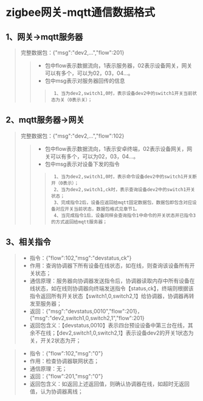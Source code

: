 # zigbee网关-mqtt通信数据格式
## 1、网关->mqtt服务器
>完整数据包：{"msg":"dev2,...","flow":201}
>>- 包中flow表示数据流向，1表示服务器，02表示设备网关，网关可以有多个，可以为02，03，04...。<br>
>>- 包中msg表示对服务器回传的信息
>>>      1、当为dev2,switch1,0时，表示设备dev2中的switch1开关当前状态为关（0表示关）；

## 2、mqtt服务器->网关
>完整数据包：{"msg":"dev2,...","flow":102}
>>- 包中flow表示数据流向，1表示安卓终端，02表示设备网关，网关可以有多个，可以为02，03，04...。<br>
>>- 包中msg表示对设备下发的指令
>>>      1、当为dev2,switch1,0时，表示命令设备dev2中的switch1开关断开（0表示）；
>>>      2、当为dev2,switch1,ck时，表示查询设备dev2中的switch1开关状态；
>>>      3、完成指令2后，设备应返回给mqtt固定数据包，数据包即包含对应设备对应开关当前状态，数据包格式见章节1。
>>>      4、当完成指令1后，设备同样会查询指令1中命令的开关状态并已指令3的方式返回给mqtt服务器；

## 3、相关指令
>- 指令：{"flow":102,"msg":"devstatus,ck"}
>- 作用：查询协调器下所有设备在线状态，如在线，则查询该设备所有开关状态；
>- 通信原理：服务器向协调器发送指令后，协调器读取内存中所有设备在线状态，如在线则协调器向终端发送指令【status,ck】，终端则根据该指令返回所有开关状态【switch1,0,switch2,1】给协调器，协调器再转发至服务器；
>- 返回：{"msg":"devstatus,0010","flow":201}，{"msg":"dev2,switch1,0,switch2,1","flow":201}
>- 返回包含义：【devstatus,0010】表示四台预设设备中第三台在线，其余不在线；【dev2,switch1,0,switch2,1】表示设备dev2的开关1状态为关，开关2状态为开；

>- 指令：{"flow":102,"msg":"0"}
>- 作用：检查协调器联网状态；
>- 通信原理：无；
>- 返回：{"flow":201,"msg":"0"}
>- 返回包含义：如返回上述返回值，则确认协调器在线，如超时无返回值，认为协调器离线；


